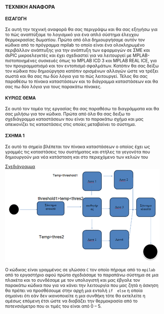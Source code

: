 ### ΤΕΧΝΙΚΗ ΑΝΑΦΟΡΑ

#### ΕΙΣΑΓΩΓΗ

Σε αυτή την τεχνική αναφορά θα σας περιγράψω και θα σας εξηγήσω για το πώς αναπτύξαμε το λογισμικό για ένα απλό σύστημα έλεγχου θερμοκρασίας δωματίου. Πρώτα από όλα  δημιουργήσαμε αυτόν τον κώδικα από το πρόγραμμα mpilab το οποίο είναι ένα  ολοκληρωμένο περιβάλλον ανάπτυξης για την ανάπτυξη των  εφαρμογών σε ΣΜΕ και dsPIC μικροελεγκτές και έχει σχεδιαστεί για να λειτουργεί με MPLAB-πιστοποιημένες συσκευές όπως το MPLAB ICD 3 και MPLAB REAL ICE, για τον προγραμματισμό και τον εντοπισμό σφαλμάτων. Κατόπιν  θα σας δείξω τον κώδικα που δημιούργησα κατόπιν  ορισμένων  αλλαγών ώστε να τρέξει σωστά και θα σας πω δύο λόγια για το πώς λειτουργεί. Τέλος θα σας παραθέσω το πίνακα καταστάσεων και το διάγραμμα καταστάσεων και θα σας πω δύο λόγια για τους παρακάτω πίνακες.

#### ΚΥΡΙΩΣ ΘΕΜΑ

Σε αυτό τον τομέα της εργασίας θα σας παραθέσω τα διαγράμματα και θα σας μιλήσω για τον κώδικα. Πρώτα από όλα θα σας δειξω το σχεδιάγραμμα καταστάσεων που είναι το παρακάτω σχήμα και μας απεικονίζει τις καταστάσεις στις οποίες μεταβαίνει το σύστημα.


#### ΣΧΗΜΑ 1

Σε αυτό το σημείο βλέπεται τον πίνακα καταστάσεων ο οποίος έχει ως γραμμές τις καταστάσεις του συστήματος και  στήλες τα γεγονότα που δημιουργούν μια νέα κατάσταση και στο  περιεχόμενο των κελιών του

[Σχεδιάγραμμα](images/sxima_1.png)
<img src="images/sxima_1.png" />

Ο κώδικας είναι γραμμένος σε γλώσσα `C` τον οποίο πήραμε από το `mpilab` από το εργαστήριο αφού πρώτα σχεδιάσαμε το παραπάνω σύστημα  σε μια πλακέτα και το συνδέσαμε με τον υπολογιστή και μας έβγαλε τον παρακάτω κώδικα που για να κάνει την λειτουργία που μας ζητά η άσκηση θα πρέπει να προσθέσουμε στην αρχή μια εντολή `if  else`  η οποία σημαίνει ότι εάν δεν  ικανοποιείτε  η μια συνθήκη τότε θα εκτελείτε η αμέσως επόμενη έτσι ώστε να διαβάζει την θερμοκρασία από το ποτενσιόμετρο που οι τιμές του είναι από 0 – 5.
